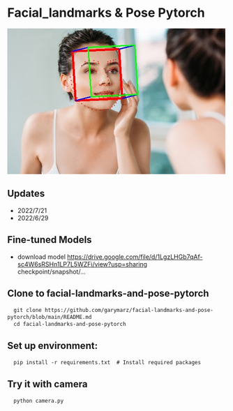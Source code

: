 # Facial_landmarks & Pose Pytorch

![image](https://github.com/garymarz/facial-landmarks-and-pose-pytorch/blob/main/Demo4.jpg)

## Updates
*  2022/7/21
*  2022/6/29
## Fine-tuned Models
* download model https://drive.google.com/file/d/1LgzLHGb7qAf-sc4W6sRSHn1LP7L5WZFi/view?usp=sharing  
      checkpoint/snapshot/...
## Clone to facial-landmarks-and-pose-pytorch
      git clone https://github.com/garymarz/facial-landmarks-and-pose-pytorch/blob/main/README.md  
      cd facial-landmarks-and-pose-pytorch
##  Set up environment:   
      pip install -r requirements.txt  # Install required packages
##  Try it with camera      
      python camera.py  
